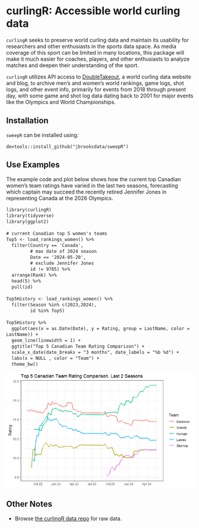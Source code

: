 # curlingR: Accessible world curling data

`curlingR` seeks to preserve world curling data and maintain its usability for researchers and other enthusiasts in the sports data space. As media coverage of this sport can be limited in many locations, this package will make it much easier for coaches, players, and other enthusiasts to analyze matches and deepen their understanding of the sport.

`curlingR` utilizes API access to [DoubleTakeout](https://doubletakeout.com/), a world curling data website and blog, to archive men’s and women’s world rankings, game logs, shot logs, and other event info, primarily for events from 2018 through present day, with some game and shot log data dating back to 2001 for major events like the Olympics and World Championships.

## Installation

`sweepR` can be installed using:

```
devtools::install_github("jbrooksdata/sweepR")
```

## Use Examples

The example code and plot below shows how the current top Canadian women’s team ratings have varied in the last two seasons, forecasting which captain may succeed the recently retired Jennifer Jones in representing Canada at the 2026 Olympics.

```
library(curlingR)
library(tidyverse)
library(ggplot2)

# current Canadian top 5 women's teams
Top5 <- load_rankings_women() %>%
  filter(Country == 'Canada',
         # max date of 2024 season
         Date == '2024-05-20',
         # exclude Jennifer Jones
         id != 9785) %>%
  arrange(Rank) %>%
  head(5) %>%
  pull(id)

Top5History <- load_rankings_women() %>%
  filter(Season %in% c(2023,2024),
         id %in% Top5)

Top5History %>%
  ggplot(aes(x = as.Date(Date), y = Rating, group = LastName, color = LastName)) +
  geom_line(linewidth = 1) +
  ggtitle("Top 5 Canadian Team Rating Comparison") +
  scale_x_date(date_breaks = "3 months", date_labels = "%b %d") +
  labs(x = NULL , color = "Team") +
  theme_bw()
```
<div align="center">
  <img src="https://github.com/jbrooksdata/curlingR-data/blob/main/viz/Canada%20Top%205.png?raw=true" width="750"/>
</div>

## Other Notes

- Browse [the curlingR data repo](https://github.com/jbrooksdata/curlingR-data) for raw data.
